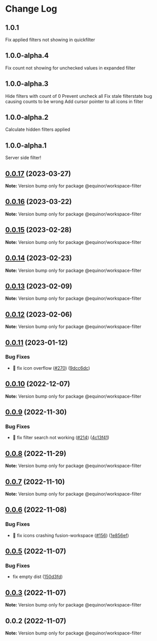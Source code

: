 # Change Log

## 1.0.1

Fix applied filters not showing in quickfilter

## 1.0.0-alpha.4

Fix count not showing for unchecked values in expanded filter

## 1.0.0-alpha.3

Hide filters with count of 0
Prevent uncheck all
Fix stale filterstate bug causing counts to be wrong
Add cursor pointer to all icons in filter

## 1.0.0-alpha.2

Calculate hidden filters applied

## 1.0.0-alpha.1

Server side filter!

## [0.0.17](https://github.com/equinor/fusion-workspace/compare/@equinor/workspace-filter@0.0.16...@equinor/workspace-filter@0.0.17) (2023-03-27)

**Note:** Version bump only for package @equinor/workspace-filter

## [0.0.16](https://github.com/equinor/fusion-workspace/compare/@equinor/workspace-filter@0.0.15...@equinor/workspace-filter@0.0.16) (2023-03-22)

**Note:** Version bump only for package @equinor/workspace-filter

## [0.0.15](https://github.com/equinor/fusion-workspace/compare/@equinor/workspace-filter@0.0.13...@equinor/workspace-filter@0.0.15) (2023-02-28)

**Note:** Version bump only for package @equinor/workspace-filter

## [0.0.14](https://github.com/equinor/fusion-workspace/compare/@equinor/workspace-filter@0.0.13...@equinor/workspace-filter@0.0.14) (2023-02-23)

**Note:** Version bump only for package @equinor/workspace-filter

## [0.0.13](https://github.com/equinor/fusion-workspace/compare/@equinor/workspace-filter@0.0.12...@equinor/workspace-filter@0.0.13) (2023-02-09)

**Note:** Version bump only for package @equinor/workspace-filter

## [0.0.12](https://github.com/equinor/fusion-workspace/compare/@equinor/workspace-filter@0.0.11...@equinor/workspace-filter@0.0.12) (2023-02-06)

**Note:** Version bump only for package @equinor/workspace-filter

## [0.0.11](https://github.com/equinor/fusion-workspace/compare/@equinor/workspace-filter@0.0.10...@equinor/workspace-filter@0.0.11) (2023-01-12)

### Bug Fixes

- :bug: fix icon overflow ([#270](https://github.com/equinor/fusion-workspace/issues/270)) ([9dcc6dc](https://github.com/equinor/fusion-workspace/commit/9dcc6dccb336fb3d02a8c68f5c3b845dea7b766d))

## [0.0.10](https://github.com/equinor/fusion-workspace/compare/@equinor/workspace-filter@0.0.9...@equinor/workspace-filter@0.0.10) (2022-12-07)

**Note:** Version bump only for package @equinor/workspace-filter

## [0.0.9](https://github.com/equinor/fusion-workspace/compare/@equinor/workspace-filter@0.0.8...@equinor/workspace-filter@0.0.9) (2022-11-30)

### Bug Fixes

- :bug: fix filter search not working ([#214](https://github.com/equinor/fusion-workspace/issues/214)) ([4c13f41](https://github.com/equinor/fusion-workspace/commit/4c13f41d9521fbeb811870d834f774f9a7c620cc))

## [0.0.8](https://github.com/equinor/fusion-workspace/compare/@equinor/workspace-filter@0.0.7...@equinor/workspace-filter@0.0.8) (2022-11-29)

**Note:** Version bump only for package @equinor/workspace-filter

## [0.0.7](https://github.com/equinor/fusion-workspace/compare/@equinor/workspace-filter@0.0.6...@equinor/workspace-filter@0.0.7) (2022-11-10)

**Note:** Version bump only for package @equinor/workspace-filter

## [0.0.6](https://github.com/equinor/fusion-workspace/compare/@equinor/workspace-filter@0.0.5...@equinor/workspace-filter@0.0.6) (2022-11-08)

### Bug Fixes

- :bug: fix icons crashing fusion-workspace ([#156](https://github.com/equinor/fusion-workspace/issues/156)) ([1e856ef](https://github.com/equinor/fusion-workspace/commit/1e856efabad89c791864f5b389163469e3e3b7f5))

## [0.0.5](https://github.com/equinor/fusion-workspace/compare/@equinor/workspace-filter@0.0.3...@equinor/workspace-filter@0.0.5) (2022-11-07)

### Bug Fixes

- fix empty dist ([150d3fd](https://github.com/equinor/fusion-workspace/commit/150d3fd028e9995b10885a396849e13a1262b6b2))

## [0.0.3](https://github.com/equinor/fusion-workspace/compare/@equinor/workspace-filter@0.0.2...@equinor/workspace-filter@0.0.3) (2022-11-07)

**Note:** Version bump only for package @equinor/workspace-filter

## 0.0.2 (2022-11-07)

**Note:** Version bump only for package @equinor/workspace-filter
